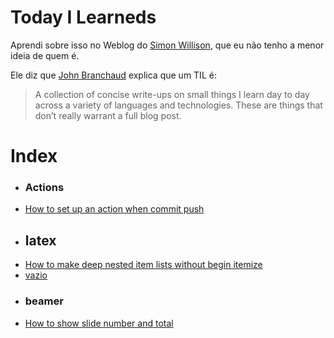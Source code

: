 # Today I Learneds

Aprendi sobre isso no Weblog do [Simon Willison](https://simonwillison.net/2020/Apr/20/self-rewriting-readme/), 
que eu não tenho a menor ideia de quem é.

Ele diz que [John Branchaud](https://github.com/jbranchaud/til) explica que um TIL é:

> A collection of concise write-ups on small things I learn day to day across a variety
> of languages and technologies. These are things that don’t really warrant a full blog post.
# Index
 * ### Actions
- [How to set up an action when commit push](./ome/runner/work/til/til/GitHub/Actions/How_to_set_up_an_action_when_commit_push.md)
 * ## latex
- [How to make deep nested item lists without begin itemize](./ome/runner/work/til/til/latex/How_to_make_deep_nested_item_lists_without_begin_itemize.md)
- [vazio](./ome/runner/work/til/til/latex/vazio.md)
 * ### beamer
- [How to show slide number and total](./ome/runner/work/til/til/latex/beamer/How_to_show_slide_number_and_total.md)
